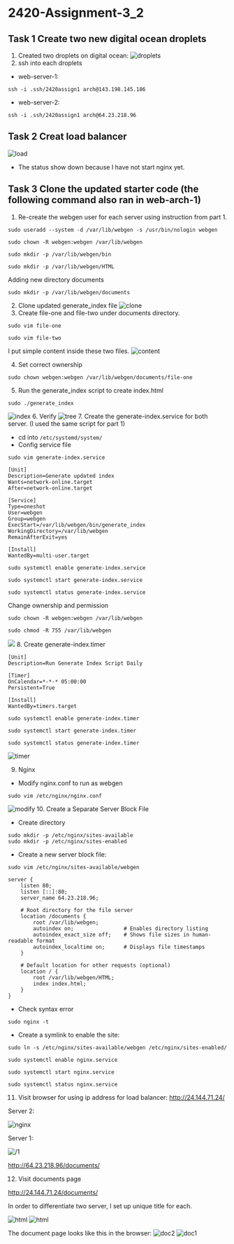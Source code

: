 # 2420-Assignment-3_2
## Task 1 Create two new digital ocean droplets
1. Created two droplets on digital ocean:
![droplets](images/droplets.png)
2. ssh into each droplets
- web-server-1:
```
ssh -i .ssh/2420assign1 arch@143.198.145.186
```
- web-server-2:
```
ssh -i .ssh/2420assign1 arch@64.23.218.96 
```
## Task 2 Creat load balancer
![load](images/load.png)
  - The status show down because I have not start nginx yet.

## Task 3 Clone the updated starter code (the following command also ran in web-arch-1)
1. Re-create the webgen user for each server using instruction from part 1.
```
sudo useradd --system -d /var/lib/webgen -s /usr/bin/nologin webgen
```
```
sudo chown -R webgen:webgen /var/lib/webgen
```
```
sudo mkdir -p /var/lib/webgen/bin
```
```
sudo mkdir -p /var/lib/webgen/HTML
```
Adding new directory documents
```
sudo mkdir -p /var/lib/webgen/documents
```
2. Clone updated generate_index file
![clone](images/generate_index.png)
3. Create file-one and file-two under documents directory. 
```
sudo vim file-one
```
```
sudo vim file-two
```
I put simple content inside these two files.
![content](images/content.png)

4. Set correct ownership
```
sudo chown webgen:webgen /var/lib/webgen/documents/file-one
```
5. Run the generate_index script to create index.html
```
sudo ./generate_index 
```
![index](images/index.png)
6. Verify
![tree](images/tree.png)
7. Create the generate-index.service for both server. (I used the same script for part 1) 
  - cd into `/etc/systemd/system/`
  - Config service file
  ```
  sudo vim generate-index.service
  ```
  ```
[Unit]
Description=Generate updated index 
Wants=network-online.target
After=network-online.target

[Service]
Type=oneshot
User=webgen
Group=webgen
ExecStart=/var/lib/webgen/bin/generate_index
WorkingDirectory=/var/lib/webgen
RemainAfterExit=yes

[Install]
WantedBy=multi-user.target
```

```
sudo systemctl enable generate-index.service
```
```
sudo systemctl start generate-index.service
```
```
sudo systemctl status generate-index.service
```
Change ownership and permission
```
sudo chown -R webgen:webgen /var/lib/webgen
```
```
sudo chmod -R 755 /var/lib/webgen
```
![](images/service.png)
8. Create generate-index.timer
```
[Unit]
Description=Run Generate Index Script Daily

[Timer]
OnCalendar=*-*-* 05:00:00
Persistent=True

[Install]
WantedBy=timers.target
```
  
```
sudo systemctl enable generate-index.timer
```
```
sudo systemctl start generate-index.timer
```
```
sudo systemctl status generate-index.timer
```
![timer](images/timer.png)

9. Nginx
- Modify nginx.conf to run as webgen
```
sudo vim /etc/nginx/nginx.conf
```
![modify](images/modify.png)
10. Create a Separate Server Block File
- Create directory
```
sudo mkdir -p /etc/nginx/sites-available 
sudo mkdir -p /etc/nginx/sites-enabled
```
- Create a new server block file:
```
sudo vim /etc/nginx/sites-available/webgen
```
```
server {
    listen 80;
    listen [::]:80;
    server_name 64.23.218.96;

    # Root directory for the file server
    location /documents {
        root /var/lib/webgen;
        autoindex on;                # Enables directory listing
        autoindex_exact_size off;    # Shows file sizes in human-readable format
        autoindex_localtime on;      # Displays file timestamps
    }

    # Default location for other requests (optional)
    location / {
        root /var/lib/webgen/HTML;
        index index.html;
    }
}
```
- Check syntax error
```
sudo nginx -t
```
- Create a symlink to enable the site:
```
sudo ln -s /etc/nginx/sites-available/webgen /etc/nginx/sites-enabled/
```
```
sudo systemctl enable nginx.service
```
```
sudo systemctl start nginx.service  
```
```
sudo systemctl status nginx.service 
```
11. Visit browser for using ip address for load balancer: http://24.144.71.24/

Server 2:

![nginx](images/:.png)

Server 1: 

![/1](images/1:.png)

http://64.23.218.96/documents/

12. Visit documents page

http://24.144.71.24/documents/

In order to differentiate two server, I set up unique title for each.

![html](images/html2.png)
![html](images/html1.png)

The document page looks like this in the browser:
![doc2](images/document2.png)
![doc1](images/document1.png)




